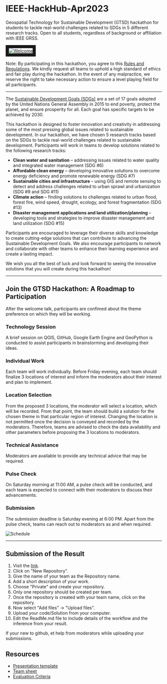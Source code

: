 # IEEE-HackHub-Apr2023
Geospatial Technology for Sustainable Development (GTSD) hackathon for students to tackle real-world challenges related to SDGs in 5 different research tracks. Open to all students, regardless of background or affiliation with IEEE GRSS.

<a href="https://site.ieee.org/bangalore-grss/events/student-yp-events/hackathon-gtsd-2023/" target="_blank"><img src="https://user-images.githubusercontent.com/40324211/235033313-cf60cb61-ad1b-4f6f-a957-14227df48590.png" 
alt="Welcome" border="10" /></a>

Note: By participating in this hackathon, you agree to this [Rules and Regulations](https://docs.google.com/document/d/1H2ExPfuE4iOxbSrX1s9X7CrNXOjNCiquPxJ5TcEgdmY/edit). We kindly request all teams to uphold a high standard of ethics and fair play during the hackathon. In the event of any malpractice, we reserve the right to take necessary action to ensure a level playing field for all participants.

----------

The [Sustainable Development Goals (SDGs)](https://sdgs.un.org/goals) are a set of 17 goals adopted by the United Nations General Assembly in 2015 to end poverty, protect the planet, and ensure prosperity for all. Each goal has specific targets to be achieved by 2030.

This hackathon is designed to foster innovation and creativity in addressing some of the most pressing global issues related to sustainable development. In our hackathon, we have chosen 5 research tracks based on the SDGs to tackle real-world challenges related to sustainable development. Participants will work in teams to develop solutions related to the following research tracks:

- **Clean water and sanitation** – addressing issues related to water quality and integrated water management (SDG #6)
- **Affordable clean energy** – developing innovative solutions to overcome energy deficiency and promote renewable energy (SDG #7)
- **Sustainable cities and infrastructure** – using GIS and remote sensing to detect and address challenges related to urban sprawl and urbanization (SDG #9 and SDG #11)
- **Climate action** – finding solutions to challenges related to urban flood, forest fire, wind speed, drought, ecology, and forest fragmentation (SDG #13)
- **Disaster management applications and land utilization/planning** – developing tools and strategies to improve disaster management and land utilization (SDG #15)

Participants are encouraged to leverage their diverse skills and knowledge to create cutting-edge solutions that can contribute to advancing the Sustainable Development Goals. We also encourage participants to network and collaborate with other teams to enhance their learning experience and create a lasting impact.

We wish you all the best of luck and look forward to seeing the innovative solutions that you will create during this hackathon!

----------

## Join the GTSD Hackathon: A Roadmap to Participation

After the welcome talk, participants are confimed about the theme preference on which they will be working.

### Technology Session

A brief session on QGIS, GitHub, Google Earth Engine and GeoPython is conducted to assist participants in brainstorming and developing their ideas.

### Individual Work

Each team will work individually. Before Friday evening, each team should finalize 3 locations of interest and inform the moderators about their interest and plan to implement.

### Location Selection

From the proposed 3 locations, the moderator will select a location, which will be recorded. From that point, the team should build a solution for the chosen theme in that particular region of interest. Changing the location is not permitted once the decision is conveyed and recorded by the moderators. Therefore, teams are advised to check the data availability and other parameters before proposing the 3 locations to moderators.

### Technical Assistance

Moderators are available to provide any technical advice that may be required.

### Pulse Check

On Saturday morning at 11:00 AM, a pulse check will be conducted, and each team is expected to connect with their moderators to discuss their advancements.

### Submission

The submission deadline is Saturday evening at 6:00 PM. Apart from the pulse check, teams can reach out to moderators as and when required.

![Schedule](https://user-images.githubusercontent.com/40324211/235033247-6e1c4ad2-75fd-41ac-b3a4-64f6f3af6534.png)


---------

## Submission of the Result

1. Visit the [link](https://github.com/orgs/IEEE-GRSS-GTSD-Hackathon/repositories).
2. Click on "New Repository".
3. Give the name of your team as the Repository name.
4. Add a short description of your work.
5. Choose "Private" and create your repository.
6. Only one repository should be created per team.
7. Once the repository is created with your team name, click on the repository.
8. Now select "Add files" -> "Upload files".
9. Upload your code/Solution from your computer.
10. Edit the ReadMe.md file to include details of the workflow and the inference from your result.


If your new to github, et help from moderators while uploading your submissions. 

## Resources
- [Presentation template](https://docs.google.com/presentation/d/13eojM3VQkw8rYK5CRlY-ayGeVt27GPsyKQVN_KOVFDk/edit?usp=sharing)
- [Team sheet](https://docs.google.com/spreadsheets/d/1L1b75mf5JftgidHLlmsps3LC1qL0rY0uzaOe5KfeBF0/edit?usp=sharing)
- [Evaluation Criteria](https://docs.google.com/document/d/1yi9ddOzfT2G5E8vMgKSoumIzCV9dCFB6dLSzxRspwGs/edit?usp=sharing)


